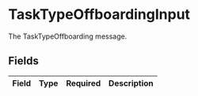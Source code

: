 # TaskTypeOffboardingInput

The TaskTypeOffboarding message.


## Fields

| Field       | Type        | Required    | Description |
| ----------- | ----------- | ----------- | ----------- |